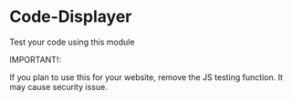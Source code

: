 # Code-Displayer
Test your code using this module

IMPORTANT!:

If you plan to use this for your website, remove the JS testing function. It may cause security issue.
